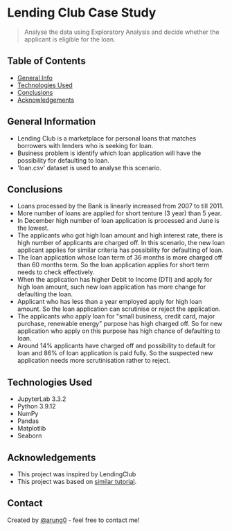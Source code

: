 # Lending Club Case Study
> Analyse the data using Exploratory Analysis and decide whether the applicant is eligible for the loan.


## Table of Contents
* [General Info](#general-information)
* [Technologies Used](#technologies-used)
* [Conclusions](#conclusions)
* [Acknowledgements](#acknowledgements)

<!-- You can include any other section that is pertinent to your problem -->

## General Information
- Lending Club is a marketplace for personal loans that matches borrowers with lenders who is seeking for loan.
- Business problem is identify which loan application will have the possibility for defaulting to loan.
- 'loan.csv' dataset is used to analyse this scenario.

<!-- You don't have to answer all the questions - just the ones relevant to your project. -->

## Conclusions
- Loans processed by the Bank is linearly increased from 2007 to till 2011.
- More number of loans are applied for short tenture (3 year) than 5 year.
- In December high number of loan application is processed and June is the lowest.
- The applicants who got high loan amount and high interest rate, there is high number of applicants are charged off. In this scenario, the new loan applicant applies for similar criteria has possibility for defaulting of loan.
- The loan application whose loan term of 36 months is more charged off than 60 months term. So the loan application applies for short term needs to check effectively.
- When the application has higher Debit to Income (DTI) and apply for high loan amount, such new loan application has more change for defaulting the loan.
- Applicant who has less than a year employed apply for high loan amount. So the loan application can scrutinise or reject the application.
- The applicants who apply loan for "small business, credit card, major purchase, renewable energy" purpose has high charged off. So for new application who apply on this purpose has high chance of defaulting to loan.
- Around 14% applicants have charged off and possibility to default for loan and 86% of loan application is paid fully. So the suspected new application needs more scrutinisation rather to reject.

<!-- You don't have to answer all the questions - just the ones relevant to your project. -->


## Technologies Used
- JupyterLab 3.3.2
- Python 3.9.12
- NumPy
- Pandas
- Matplotlib
- Seaborn


## Acknowledgements
- This project was inspired by LendingClub
- This project was based on [similar tutorial](https://drive.google.com/drive/folders/1vRruQCzrtOS_iZrDtA74DWMadpmBAA9B).


## Contact
Created by [@arung0](https://github.com/arung0) - feel free to contact me!


<!-- Optional -->
<!-- ## License -->
<!-- This project is open source and available under the [... License](). -->

<!-- You don't have to include all sections - just the one's relevant to your project -->
